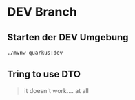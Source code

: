# DEV Branch

## Starten der DEV Umgebung

```bash
./mvnw quarkus:dev
```


## Tring to use DTO
>it doesn't work.... at all